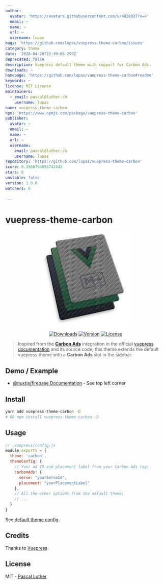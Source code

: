 ```yaml
---
author:
  avatar: 'https://avatars.githubusercontent.com/u/4020037?v=4'
  email: ~
  name: ~
  url: ~
  username: lupas
bugs: 'https://github.com/lupas/vuepress-theme-carbon/issues'
category: theme
date: '2020-04-20T22:30:06.299Z'
deprecated: false
description: Vuepress default theme with support for Carbon Ads.
downloads: ~
homepage: 'https://github.com/lupas/vuepress-theme-carbon#readme'
keywords: ~
license: MIT License
maintainers:
  - email: pascal@luther.ch
    username: lupas
name: vuepress-theme-carbon
npm: 'https://www.npmjs.com/package/vuepress-theme-carbon'
publisher:
  avatar: ~
  email: ~
  name: ~
  url: ~
  username:
    email: pascal@luther.ch
    username: lupas
repository: 'https://github.com/lupas/vuepress-theme-carbon'
score: 0.3566794053742442
stars: 6
unstable: false
version: 1.0.0
watchers: 6

---
```


# vuepress-theme-carbon

<p align="center"><img align="center" height="300px" src="https://github.com/lupas/vuepress-theme-carbon/blob/master/misc/hero_vuepress-theme-carbon.png?raw=true"/></p>

<p align="center">
  <a href="https://www.npmjs.com/package/vuepress-theme-carbon"><img src="https://badgen.net/npm/dm/vuepress-theme-carbon" alt="Downloads"></a>
  <a href="https://www.npmjs.com/package/vuepress-theme-carbon"><img src="https://badgen.net/npm/v/vuepress-theme-carbon" alt="Version"></a>
  <a href="https://www.npmjs.com/package/vuepress-theme-carbon"><img src="https://badgen.net/npm/license/vuepress-theme-carbon" alt="License"></a>
 </p>
</p>

> Inspired from the [__Carbon Ads__](https://www.carbonads.net/) integration in the official [vuepress documentation](https://vuepress.vuejs.org/guide/) and its source code, this theme extends the default vuepress theme with a __Carbon Ads__ slot in the sidebar.

## Demo / Example

* [@nuxtjs/firebase Documentation](https://firebase.nuxtjs.org/guide/getting-started/) - See top left corner

## Install

```bash
yarn add vuepress-theme-carbon -D
# OR npm install vuepress-theme-carbon -D
```

## Usage

```js
// .vuepress/config.js
module.exports = {
  theme: 'carbon',
  themeConfig: {
    // Your ad ID and placement label from your Carbon Ads tag:
    carbonAds: {
      serve: "yourServeId",
      placement: "yourPlacementLabel"
    },
    // All the other options from the default theme:
    // ...
  }
}
```

See [default theme config](https://vuepress.vuejs.org/theme/default-theme-config.html).

## Credits

Thanks to [Vuepress](https://github.com/vuejs/vuepress).

## License

MIT - [Pascal Luther](https://github.com/lupas)
